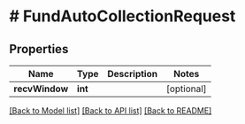 # # FundAutoCollectionRequest

## Properties

Name | Type | Description | Notes
------------ | ------------- | ------------- | -------------
**recvWindow** | **int** |  | [optional]

[[Back to Model list]](../../README.md#models) [[Back to API list]](../../README.md#endpoints) [[Back to README]](../../README.md)
